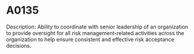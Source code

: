 # A0135
Description: Ability to coordinate with senior leadership of an organization to provide oversight for all risk management-related activities across the organization to help ensure consistent and effective risk acceptance decisions.

